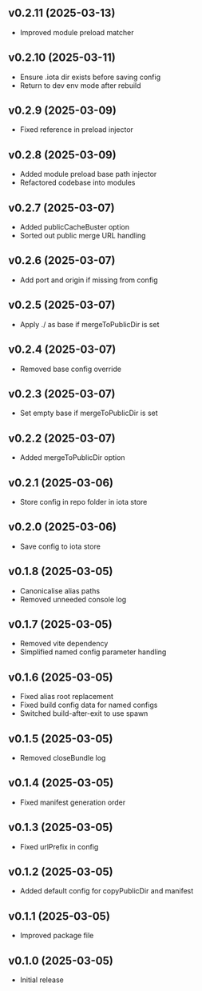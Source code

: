 ## v0.2.11 (2025-03-13)
* Improved module preload matcher

## v0.2.10 (2025-03-11)
* Ensure .iota dir exists before saving config
* Return to dev env mode after rebuild

## v0.2.9 (2025-03-09)
* Fixed reference in preload injector

## v0.2.8 (2025-03-09)
* Added module preload base path injector
* Refactored codebase into modules

## v0.2.7 (2025-03-07)
* Added publicCacheBuster option
* Sorted out public merge URL handling

## v0.2.6 (2025-03-07)
* Add port and origin if missing from config

## v0.2.5 (2025-03-07)
* Apply ./ as base if mergeToPublicDir is set

## v0.2.4 (2025-03-07)
* Removed base config override

## v0.2.3 (2025-03-07)
* Set empty base if mergeToPublicDir is set

## v0.2.2 (2025-03-07)
* Added mergeToPublicDir option

## v0.2.1 (2025-03-06)
* Store config in repo folder in iota store

## v0.2.0 (2025-03-06)
* Save config to iota store

## v0.1.8 (2025-03-05)
* Canonicalise alias paths
* Removed unneeded console log

## v0.1.7 (2025-03-05)
* Removed vite dependency
* Simplified named config parameter handling

## v0.1.6 (2025-03-05)
* Fixed alias root replacement
* Fixed build config data for named configs
* Switched build-after-exit to use spawn

## v0.1.5 (2025-03-05)
* Removed closeBundle log

## v0.1.4 (2025-03-05)
* Fixed manifest generation order

## v0.1.3 (2025-03-05)
* Fixed urlPrefix in config

## v0.1.2 (2025-03-05)
* Added default config for copyPublicDir and manifest

## v0.1.1 (2025-03-05)
* Improved package file

## v0.1.0 (2025-03-05)
* Initial release
